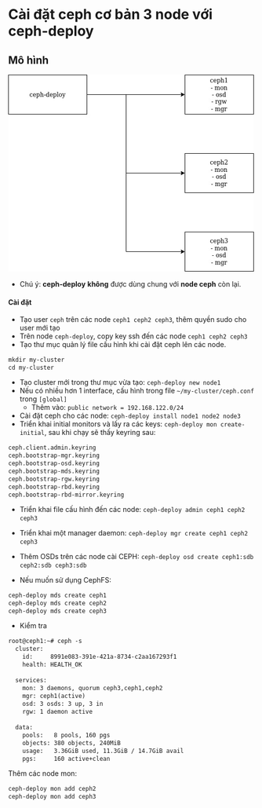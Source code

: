 # Cài đặt ceph cơ bản 3 node với ceph-deploy
## Mô hình
![](https://raw.githubusercontent.com/lmq1999/Mytest/master/ceph.jpg)

*   Chú ý: **ceph-deploy** **không** được dùng chung với **node ceph** còn lại.

#### Cài đặt 

*   Tạo user `ceph` trên các node `ceph1 ceph2 ceph3`, thêm quyền sudo cho user mới tạo
*   Trên node `ceph-deploy`, copy key ssh đến các node `ceph1 ceph2 ceph3`
*   Tạo thư mục quản lý file cấu hình khi cài đặt ceph lên các node.
```
mkdir my-cluster
cd my-cluster
```
*   Tạo cluster mới trong thư mục vừa tạo:
`ceph-deploy new node1`
*   Nếu có nhiều hơn 1 interface, cấu hình trong file `~/my-cluster/ceph.conf` trong `[global]`
    *   Thêm vào: `public network = 192.168.122.0/24`
*   Cài đặt ceph cho các node:
`ceph-deploy install node1 node2 node3`
*   Triển khai initial monitors và lấy ra các keys:
`ceph-deploy mon create-initial`, sau khi chạy sẽ thấy keyring sau:
```
ceph.client.admin.keyring
ceph.bootstrap-mgr.keyring
ceph.bootstrap-osd.keyring
ceph.bootstrap-mds.keyring
ceph.bootstrap-rgw.keyring
ceph.bootstrap-rbd.keyring
ceph.bootstrap-rbd-mirror.keyring
```
*   Triển khai file cấu hình đến các node: 
`ceph-deploy admin ceph1 ceph2 ceph3`

* Triển khai một manager daemon:
`ceph-deploy mgr create ceph1 ceph2 ceph3`

*   Thêm OSDs trên các node cài CEPH:
`ceph-deploy osd create ceph1:sdb ceph2:sdb ceph3:sdb`

*   Nếu muốn sử dụng CephFS:
```
ceph-deploy mds create ceph1
ceph-deploy mds create ceph2
ceph-deploy mds create ceph3
```
*   Kiểm tra
```
root@ceph1:~# ceph -s
  cluster:
    id:     8991e083-391e-421a-8734-c2aa167293f1
    health: HEALTH_OK
 
  services:
    mon: 3 daemons, quorum ceph3,ceph1,ceph2
    mgr: ceph1(active)
    osd: 3 osds: 3 up, 3 in
    rgw: 1 daemon active
 
  data:
    pools:   8 pools, 160 pgs
    objects: 380 objects, 240MiB
    usage:   3.36GiB used, 11.3GiB / 14.7GiB avail
    pgs:     160 active+clean
```
Thêm các node mon:
```
ceph-deploy mon add ceph2
ceph-deploy mon add ceph3

```

